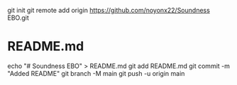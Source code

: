 
git init
git remote add origin https://github.com/noyonx22/Soundness EBO.git

# README.md
echo "# Soundness EBO" > README.md
git add README.md
git commit -m "Added README"
git branch -M main
git push -u origin main

